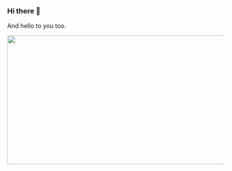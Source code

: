 ### Hi there 👋

And hello to you too.


<div align="center">
  <img src="[https://media.giphy.com/media/dWesBcTLavkZuG35MI/giphy.gif](https://drive.google.com/file/d/1i5Q-nzbyJFOq8k2R6-Ow0UE_atv_W7sl/view?usp=sharing)" width="600" height="300"/>
</div>

<!--
**jamiesash/jamiesash** is a ✨ _special_ ✨ repository because its `README.md` (this file) appears on your GitHub profile.

Here are some ideas to get you started:

 - 🔭 I’m currently working on ...
- 🌱 I’m currently learning ...
- 👯 I’m looking to collaborate on ...
- 🤔 I’m looking for help with ...
- 💬 Ask me about ...
- 📫 How to reach me: ...
- 😄 Pronouns: ...
- ⚡ Fun fact: ...
-->
